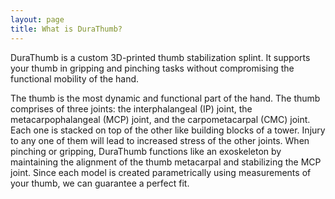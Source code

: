 ```yaml
---
layout: page
title: What is DuraThumb?
---
```


DuraThumb is a custom 3D-printed thumb stabilization splint. It supports your thumb in gripping and pinching tasks without compromising the functional mobility of the hand.

The thumb is the most dynamic and functional part of the hand. The thumb comprises of three joints: the interphalangeal (IP) joint, the metacarpophalangeal (MCP) joint, and the  carpometacarpal (CMC) joint. Each one is stacked on top of the other like building blocks of a tower. Injury to any one of them will lead to increased stress of the other joints. When pinching or gripping, DuraThumb functions like an exoskeleton by maintaining the alignment of the thumb metacarpal and stabilizing the MCP joint. Since each model is created parametrically using measurements of your thumb, we can guarantee a perfect fit. 
